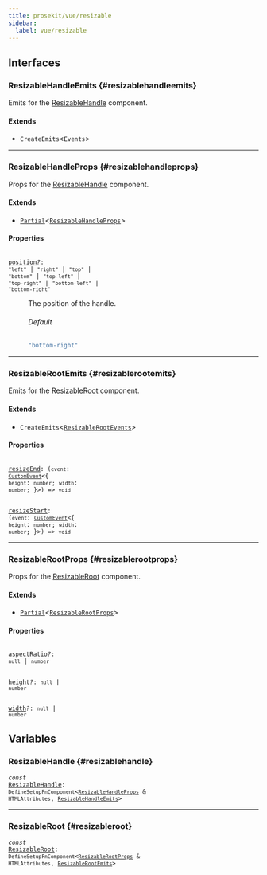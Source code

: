 ```yaml
---
title: prosekit/vue/resizable
sidebar:
  label: vue/resizable
---
```


## Interfaces

### ResizableHandleEmits {#resizablehandleemits}

Emits for the [ResizableHandle](#resizablehandle) component.

#### Extends

- `CreateEmits`\<`Events`\>

***

### ResizableHandleProps {#resizablehandleprops}

Props for the [ResizableHandle](#resizablehandle) component.

#### Extends

- [`Partial`](https://www.typescriptlang.org/docs/handbook/utility-types.html#partialtype)\<[`ResizableHandleProps`](../web/resizable.md#resizablehandleprops)\>

#### Properties

<dl>

<dt>

<code data-typedoc-declaration><i></i> <a id="position" href="#position">position</a><i>?</i>: `"left"` \| `"right"` \| `"top"` \| `"bottom"` \| `"top-left"` \| `"top-right"` \| `"bottom-left"` \| `"bottom-right"`</code>

</dt>

<dd>

The position of the handle.

###### Default

```ts
"bottom-right"
```

</dd>

</dl>

***

### ResizableRootEmits {#resizablerootemits}

Emits for the [ResizableRoot](#resizableroot) component.

#### Extends

- `CreateEmits`\<[`ResizableRootEvents`](../web/resizable.md#resizablerootevents)\>

#### Properties

<dl>

<dt>

<code data-typedoc-declaration><i></i> <a id="resizeend" href="#resizeend">resizeEnd</a>: (`event`: [`CustomEvent`](https://developer.mozilla.org/docs/Web/API/CustomEvent)\<\{ `height`: `number`; `width`: `number`; \}\>) => `void`</code>

</dt>

</dl>

<dl>

<dt>

<code data-typedoc-declaration><i></i> <a id="resizestart" href="#resizestart">resizeStart</a>: (`event`: [`CustomEvent`](https://developer.mozilla.org/docs/Web/API/CustomEvent)\<\{ `height`: `number`; `width`: `number`; \}\>) => `void`</code>

</dt>

</dl>

***

### ResizableRootProps {#resizablerootprops}

Props for the [ResizableRoot](#resizableroot) component.

#### Extends

- [`Partial`](https://www.typescriptlang.org/docs/handbook/utility-types.html#partialtype)\<[`ResizableRootProps`](../web/resizable.md#resizablerootprops)\>

#### Properties

<dl>

<dt>

<code data-typedoc-declaration><i></i> <a id="aspectratio" href="#aspectratio">aspectRatio</a><i>?</i>: `null` \| `number`</code>

</dt>

</dl>

<dl>

<dt>

<code data-typedoc-declaration><i></i> <a id="height" href="#height">height</a><i>?</i>: `null` \| `number`</code>

</dt>

</dl>

<dl>

<dt>

<code data-typedoc-declaration><i></i> <a id="width" href="#width">width</a><i>?</i>: `null` \| `number`</code>

</dt>

</dl>

## Variables

### ResizableHandle {#resizablehandle}

<dl>

<dt>

<code data-typedoc-declaration><i>const</i> <a id="resizablehandle" href="#resizablehandle">ResizableHandle</a>: `DefineSetupFnComponent`\<[`ResizableHandleProps`](#resizablehandleprops) & `HTMLAttributes`, [`ResizableHandleEmits`](#resizablehandleemits)\></code>

</dt>

</dl>

***

### ResizableRoot {#resizableroot}

<dl>

<dt>

<code data-typedoc-declaration><i>const</i> <a id="resizableroot" href="#resizableroot">ResizableRoot</a>: `DefineSetupFnComponent`\<[`ResizableRootProps`](#resizablerootprops) & `HTMLAttributes`, [`ResizableRootEmits`](#resizablerootemits)\></code>

</dt>

</dl>
